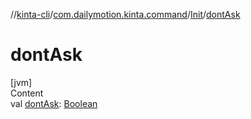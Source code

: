 //[kinta-cli](../../../index.md)/[com.dailymotion.kinta.command](../index.md)/[Init](index.md)/[dontAsk](dont-ask.md)



# dontAsk  
[jvm]  
Content  
val [dontAsk](dont-ask.md): [Boolean](https://kotlinlang.org/api/latest/jvm/stdlib/kotlin/-boolean/index.html)  



